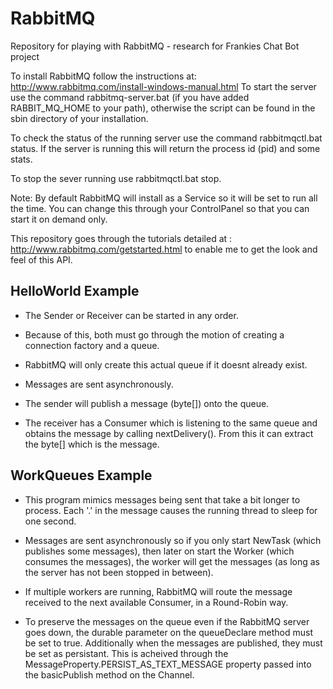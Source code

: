 RabbitMQ
========

Repository for playing with RabbitMQ - research for Frankies Chat Bot project

To install RabbitMQ follow the instructions at: http://www.rabbitmq.com/install-windows-manual.html
To start the server use the command rabbitmq-server.bat (if you have added RABBIT_MQ_HOME to your path), otherwise the script can be found in the sbin directory of your installation.

To check the status of the running server use the command rabbitmqctl.bat status. If the server is running this will return the process id (pid) and some stats.

To stop the sever running use rabbitmqctl.bat stop.

Note: By default RabbitMQ will install as a Service so it will be set to run all the time. You can change this through your ControlPanel so that you can start it on demand only.

This repository goes through the tutorials detailed at : http://www.rabbitmq.com/getstarted.html to enable me to get the look and feel of this API.


HelloWorld Example
------------------

* The Sender or Receiver can be started in any order.
* Because of this, both must go through the motion of creating a connection factory and a queue. 
* RabbitMQ will only create this actual queue if it doesnt already exist.

* Messages are sent asynchronously.

* The sender will publish a message (byte[]) onto the queue.

* The receiver has a Consumer which is listening to the same queue and obtains the message by calling nextDelivery(). From this it can extract the byte[] which is the message.

WorkQueues Example
------------------
* This program mimics messages being sent that take a bit longer to process. Each '.' in the message causes the running thread to sleep for one second. 

* Messages are sent asynchronously so if you only start NewTask (which publishes some messages), then later on start the Worker (which consumes the messages), the worker will get the messages (as long as the server has not been stopped in between).

* If multiple workers are running, RabbitMQ will route the message received to the next available Consumer, in a Round-Robin way.

* To preserve the messages on the queue even if the RabbitMQ server goes down, the durable parameter on the queueDeclare method must be set to true. Additionally when the messages are published, they must be set as persistant. This is acheived through the MessageProperty.PERSIST_AS_TEXT_MESSAGE property passed into the basicPublish method on the Channel.
